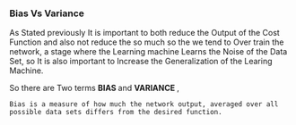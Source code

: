 ### Bias Vs Variance

 <p> As Stated previously It is important to both reduce the Output of the Cost Function and also not reduce the so much so the we tend to Over train the network, a stage where the Learning machine Learns the Noise of the Data Set, so It is also important to Increase the Generalization of the Learing Machine.

 <p> So there are Two terms <B> BIAS </b> and <b> VARIANCE </b>,

 	Bias is a measure of how much the network output, averaged over all possible data sets differs from the desired function.